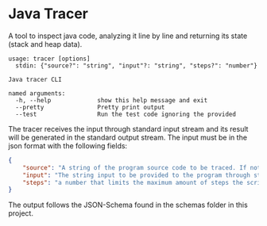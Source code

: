 # Java Tracer

A tool to inspect java code, analyzing it line by line and returning its state (stack and heap data).

```
usage: tracer [options]
  stdin: {"source?": "string", "input"?: "string", "steps?": "number"}

Java tracer CLI

named arguments:
  -h, --help             show this help message and exit
  --pretty               Pretty print output
  --test                 Run the test code ignoring the provided
```
The tracer receives the input through standard input stream and its result will be generated in the standard output stream.
The input must be in the json format with the following fields:
```json
{
    "source": "A string of the program source code to be traced. If not provided, the tracer will use an empty string.",
    "input": "The string input to be provided to the program through stdin. It is optional, but the program may get stuck (finishing the tracing process) if not enough input is provided.",
    "steps": "a number that limits the maximum amount of steps the script can execute. It considers only steps in the provided script, API calls from other modules are not count."
}
```

The output follows the JSON-Schema found in the schemas folder in this project.